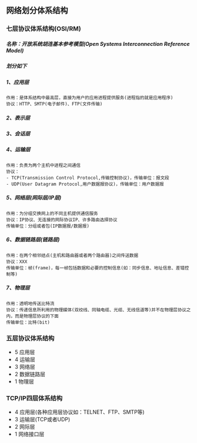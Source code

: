 ## 网络划分体系结构

### 七层协议体系结构(OSI/RM)

##### 名称：开放系统胡连基本参考模型(Open Systems Interconnection Reference Model)

##### 划分如下

##### 1、应用层

```
作用：是体系结构中最高层，直接为用户的应用进程提供服务(进程指的就是应用程序)
协议：HTTP、SMTP(电子邮件)、FTP(文件传输)
```

##### 2、表示层

##### 3、会话层

##### 4、运输层

```
作用：负责为两个主机中进程之间通信
协议：
- TCP(Transmission Control Protocol,传输控制协议)，传输单位：报文段
- UDP(User Datagram Protocol,用户数据报协议)，传输单位：用户数据报
```

##### 5、网络层(网际层/IP层)

```
作用：为分组交换网上的不同主机提供通信服务
协议：IP协议、无连接的网际协议IP、许多路由选择协议
传输单位：分组或者包(IP数据报/数据报)
```

##### 6、数据链路层(链路层)

```
作用：在两个相邻结点(主机和路由器或者两个路由器)之间传送数据
协议：XXX
传输单位：帧(frame)，每一帧包括数据和必要的控制信息(如：同步信息、地址信息、差错控制等)
```

##### 7、物理层

```
作用：透明地传送比特流
协议：传递信息所利用的物理媒体(双绞线、同轴电缆、光缆、无线信道等)并不在物理层协议之内，而是物理层协议的下面
传输单位：比特(bit)
```



### 五层协议体系结构

* 5 应用层
* 4 运输层
* 3 网络层
* 2 数据链路层
* 1 物理层

### TCP/IP四层体系结构

* 4 应用层(各种应用层协议如：TELNET、FTP、SMTP等)
* 3 运输层(TCP或者UDP)
* 2 网际层
* 1 网络接口层